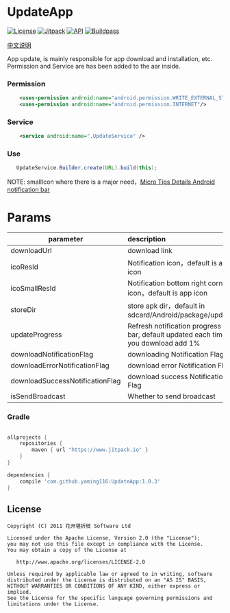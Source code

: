 UpdateApp
===

[![License](https://img.shields.io/badge/license-Apache%202.0-blue.svg)](https://github.com/yaming116/UpdateApp/blob/master/LICENSE)
[![Jitpack](https://www.jitpack.io/v/yaming116/UpdateApp.svg)](https://www.jitpack.io/#yaming116/UpdateApp)
[![API](https://img.shields.io/badge/API-14%2B-brightgreen.svg?style=flat)](https://android-arsenal.com/api?level=14)
[![Buildpass](https://api.travis-ci.org/yaming116/UpdateApp.svg?branch=master)](https://travis-ci.org/yaming116/UpdateApp)

[中文说明](https://github.com/yaming116/UpdateApp/blob/master/README-zh.md)

App update, is mainly responsible for app download and installation, etc.
Permission and Service are has been added to the aar inside.


### Permission

```xml
    <uses-permission android:name="android.permission.WRITE_EXTERNAL_STORAGE" />
    <uses-permission android:name="android.permission.INTERNET"/>
```

### Service

```xml
    <service android:name=".UpdateService" />
```

### Use

```java
   UpdateService.Builder.create(URL).build(this);
```


NOTE: smallIcon where there is a major need，[Micro Tips Details Android notification bar](http://mp.weixin.qq.com/s?__biz=MzA5MzI3NjE2MA==&mid=2650235923&idx=1&sn=af1fc1a6b60282732d94b0e7a354488f&scene=1&srcid=0517c0t12GnMgc5tWAkEMHNs#)


# Params

|parameter|description|
|----|:---|
|downloadUrl|download link|
|icoResId|Notification icon，default is app icon|
|icoSmallResId|Notification bottom right corner icon，default is app icon|
|storeDir|store apk dir，default in sdcard/Android/package/update|
|updateProgress| Refresh notification progress bar, default updated each time you download add 1%|
|downloadNotificationFlag|downloading Notification Flag|
|downloadErrorNotificationFlag|download error Notification Flag|
|downloadSuccessNotificationFlag|download success Notification Flag|
|isSendBroadcast|Whether to send broadcast|
### Gradle

```groovy

allprojects {
    repositories {
        maven { url "https://www.jitpack.io" }
    }
}

dependencies {
    compile 'com.github.yaming116:UpdateApp:1.0.3'
}
```

License
-------

    Copyright (C) 2011 花开堪折枝 Software Ltd

    Licensed under the Apache License, Version 2.0 (the "License");
    you may not use this file except in compliance with the License.
    You may obtain a copy of the License at

       http://www.apache.org/licenses/LICENSE-2.0

    Unless required by applicable law or agreed to in writing, software
    distributed under the License is distributed on an "AS IS" BASIS,
    WITHOUT WARRANTIES OR CONDITIONS OF ANY KIND, either express or implied.
    See the License for the specific language governing permissions and
    limitations under the License.